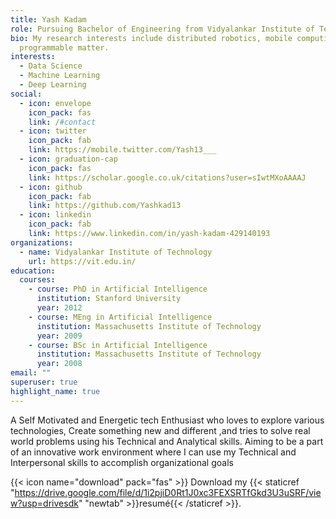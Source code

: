 ```yaml
---
title: Yash Kadam
role: Pursuing Bachelor of Engineering from Vidyalankar Institute of Technology
bio: My research interests include distributed robotics, mobile computing and
  programmable matter.
interests:
  - Data Science
  - Machine Learning
  - Deep Learning
social:
  - icon: envelope
    icon_pack: fas
    link: /#contact
  - icon: twitter
    icon_pack: fab
    link: https://mobile.twitter.com/Yash13___
  - icon: graduation-cap
    icon_pack: fas
    link: https://scholar.google.co.uk/citations?user=sIwtMXoAAAAJ
  - icon: github
    icon_pack: fab
    link: https://github.com/Yashkad13
  - icon: linkedin
    icon_pack: fab
    link: https://www.linkedin.com/in/yash-kadam-429140193
organizations:
  - name: Vidyalankar Institute of Technology
    url: https://vit.edu.in/
education:
  courses:
    - course: PhD in Artificial Intelligence
      institution: Stanford University
      year: 2012
    - course: MEng in Artificial Intelligence
      institution: Massachusetts Institute of Technology
      year: 2009
    - course: BSc in Artificial Intelligence
      institution: Massachusetts Institute of Technology
      year: 2008
email: ""
superuser: true
highlight_name: true
---
```

<!--StartFragment-->

A Self Motivated and Energetic tech Enthusiast who loves to explore various technologies, Create something new and different ,and tries to solve real world problems using his Technical and Analytical skills. Aiming to be a part of an innovative work environment where I can use my Technical and Interpersonal skills to accomplish organizational goals

<!--EndFragment-->

{{< icon name="download" pack="fas" >}} Download my {{< staticref "https://drive.google.com/file/d/1i2pjiD0Rt1J0xc3FEXSRTfGkd3U3uSRF/view?usp=drivesdk" "newtab" >}}resumé{{< /staticref >}}.